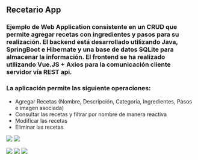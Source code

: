 ## Recetario App
### Ejemplo de Web Application consistente en un CRUD que permite agregar recetas con ingredientes y pasos para su realización. El backend está desarrollado utilizando Java, SpringBoot e Hibernate y una base de datos SQLite para almacenar la información. El frontend se ha realizado utilizando Vue.JS + Axios para la comunicación cliente servidor vía REST api.

### La aplicación permite las siguiente operaciones:
* Agregar Recetas (Nombre, Descripción, Categoría, Ingredientes, Pasos e imagen asociada)
* Consultar las recetas y filtrar por nombre de manera reactiva
* Modificar las recetas
* Eliminar las recetas 

![](https://user-images.githubusercontent.com/35290259/42910157-baeb2a10-8ae6-11e8-9d96-922c6466e96e.PNG)
![](https://user-images.githubusercontent.com/35290259/42910158-bb0595da-8ae6-11e8-967e-9626d40809c5.PNG)

![](https://user-images.githubusercontent.com/35290259/42910159-bb229626-8ae6-11e8-8b15-51d1abd236ff.PNG)
![](https://user-images.githubusercontent.com/35290259/42910160-bb4664ac-8ae6-11e8-85e9-05a34f39f6bc.PNG)
![](https://user-images.githubusercontent.com/35290259/42910161-bb63b2f0-8ae6-11e8-9f98-d0de6f73ee42.PNG)
